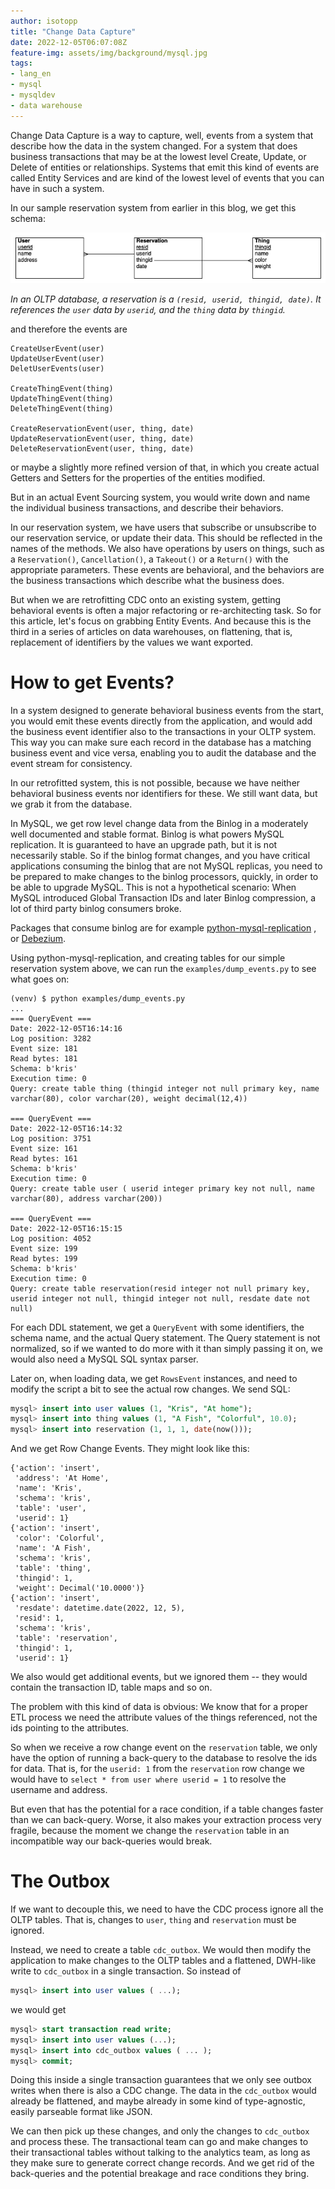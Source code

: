 ```yaml
---
author: isotopp
title: "Change Data Capture"
date: 2022-12-05T06:07:08Z
feature-img: assets/img/background/mysql.jpg
tags:
- lang_en
- mysql
- mysqldev
- data warehouse
---
```


Change Data Capture is a way to capture, well, events from a system that describe how the data in the system changed.
For a system that does business transactions that may be at the lowest level Create, Update, or Delete of entities or relationships.
Systems that emit this kind of events are called Entity Services and are kind of the lowest level of events that you can have in such a system.

In our sample reservation system from earlier in this blog, we get this schema:

![](/uploads/2022/11/snowflake-01.png)

*In an OLTP database, a reservation is a `(resid, userid, thingid, date)`. It references the `user` data by `userid`, and the `thing` data by `thingid`.*

and therefore the events are

```console
CreateUserEvent(user)
UpdateUserEvent(user)
DeletUserEvents(user)

CreateThingEvent(thing)
UpdateThingEvent(thing)
DeleteThingEvent(thing)

CreateReservationEvent(user, thing, date)
UpdateReservationEvent(user, thing, date)
DeleteReservationEvent(user, thing, date)
```

or maybe a slightly more refined version of that, in which you create actual Getters and Setters for the properties of the entities modified.

But in an actual Event Sourcing system, you would write down and name the individual business transactions, and describe their behaviors.

In our reservation system, we have users that subscribe or unsubscribe to our reservation service, or update their data.
This should be reflected in the names of the methods.
We also have operations by users on things, such as a `Reservation()`, `Cancellation()`, a `Takeout()` or a `Return()` with the appropriate parameters.
These events are behavioral, and the behaviors are the business transactions which describe what the business does.

But when we are retrofitting CDC onto an existing system, getting behavioral events is often a major refactoring or re-architecting task.
So for this article, let's focus on grabbing Entity Events.
And because this is the third in a series of articles on data warehouses, on flattening, that is, replacement of identifiers by the values we want exported.

# How to get Events?

In a system designed to generate behavioral business events from the start, you would emit these events directly from the application, and would add the business event identifier also to the transactions in your OLTP system.
This way you can make sure each record in the database has a matching business event and vice versa, enabling you to audit the database and the event stream for consistency.

In our retrofitted system, this is not possible, because we have neither behavioral business events nor identifiers for these.
We still want data, but we grab it from the database.

In MySQL, we get row level change data from the Binlog in a moderately well documented and stable format.
Binlog is what powers MySQL replication. 
It is guaranteed to have an upgrade path, but it is not necessarily stable.
So if the binlog format changes, and you have critical applications consuming the binlog that are not MySQL replicas, you need to be prepared to make changes to the binlog processors, quickly, in order to be able to upgrade MySQL.
This is not a hypothetical scenario: When MySQL introduced Global Transaction IDs and later Binlog compression, a lot of third party binlog consumers broke.

Packages that consume binlog are for example
[python-mysql-replication](https://github.com/julien-duponchelle/python-mysql-replication)
, or 
[Debezium](https://github.com/debezium/debezium).

Using python-mysql-replication, and creating tables for our simple reservation system above, we can run the `examples/dump_events.py` to see what goes on:

```console
(venv) $ python examples/dump_events.py
...
=== QueryEvent ===
Date: 2022-12-05T16:14:16
Log position: 3282
Event size: 181
Read bytes: 181
Schema: b'kris'
Execution time: 0
Query: create table thing (thingid integer not null primary key, name varchar(80), color varchar(20), weight decimal(12,4))

=== QueryEvent ===
Date: 2022-12-05T16:14:32
Log position: 3751
Event size: 161
Read bytes: 161
Schema: b'kris'
Execution time: 0
Query: create table user ( userid integer primary key not null, name varchar(80), address varchar(200))

=== QueryEvent ===
Date: 2022-12-05T16:15:15
Log position: 4052
Event size: 199
Read bytes: 199
Schema: b'kris'
Execution time: 0
Query: create table reservation(resid integer not null primary key, userid integer not null, thingid integer not null, resdate date not null)
```

For each DDL statement, we get a `QueryEvent` with some identifiers, the schema name, and the actual Query statement.
The Query statement is not normalized, so if we wanted to do more with it than simply passing it on, we would also need a MySQL SQL syntax parser.

Later on, when loading data, we get `RowsEvent` instances, and need to modify the script a bit to see the actual row changes.
We send SQL:
```sql
mysql> insert into user values (1, "Kris", "At home");
mysql> insert into thing values (1, "A Fish", "Colorful", 10.0);
mysql> insert into reservation (1, 1, 1, date(now())); 
```
And we get Row Change Events. They might look like this:

```console
{'action': 'insert',
 'address': 'At Home',
 'name': 'Kris',
 'schema': 'kris',
 'table': 'user',
 'userid': 1}
{'action': 'insert',
 'color': 'Colorful',
 'name': 'A Fish',
 'schema': 'kris',
 'table': 'thing',
 'thingid': 1,
 'weight': Decimal('10.0000')}
{'action': 'insert',
 'resdate': datetime.date(2022, 12, 5),
 'resid': 1,
 'schema': 'kris',
 'table': 'reservation',
 'thingid': 1,
 'userid': 1}
```

We also would get additional events, but we ignored them -- they would contain the transaction ID, table maps and so on.

The problem with this kind of data is obvious:
We know that for a proper ETL process we need the attribute values of the things referenced, not the ids pointing to the attributes.

So when we receive a row change event on the `reservation` table, 
we only have the option of running a back-query to the database to resolve the ids for data.
That is, for the `userid: 1` from the `reservation` row change we would have to `select * from user where userid = 1` to resolve the username and address.

But even that has the potential for a race condition, if a table changes faster than we can back-query.
Worse, it also makes your extraction process very fragile, because the moment we change the `reservation` table in an incompatible way our back-queries would break.

# The Outbox

If we want to decouple this, we need to have the CDC process ignore all the OLTP tables.
That is, changes to `user`, `thing` and `reservation` must be ignored.

Instead, we need to create a table `cdc_outbox`.
We would then modify the application to make changes to the OLTP tables and a flattened, DWH-like write to `cdc_outbox` in a single transaction.
So instead of

```sql
mysql> insert into user values ( ...);
```

we would get

```sql
mysql> start transaction read write;
mysql> insert into user values (...);
mysql> insert into cdc_outbox values ( ... );
mysql> commit; 
```

Doing this inside a single transaction guarantees that we only see outbox writes when there is also a CDC change.
The data in the `cdc_outbox` would already be flattened, and maybe already in some kind of type-agnostic, easily parseable format like JSON.

We can then pick up these changes, and only the changes to `cdc_outbox` and process these.
The transactional team can go and make changes to their transactional tables without talking to the analytics team, as long as they make sure to generate correct change records.
And we get rid of the back-queries and the potential breakage and race conditions they bring.
